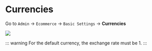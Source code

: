 # Currencies

Go to `Admin` -> `Ecommerce` -> `Basic Settings` -> **Currencies**

![](/images/currencies.png)

::: warning
For the default currency, the exchange rate must be 1.
:::